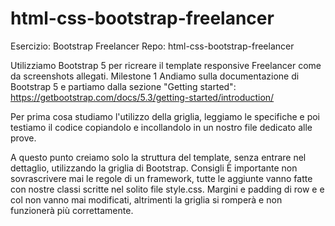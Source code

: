 # html-css-bootstrap-freelancer

Esercizio: Bootstrap Freelancer
Repo: html-css-bootstrap-freelancer

Utilizziamo Bootstrap 5 per ricreare il template responsive Freelancer come da screenshots allegati.
Milestone 1
Andiamo sulla documentazione di Bootstrap 5 e partiamo dalla sezione "Getting started":
https://getbootstrap.com/docs/5.3/getting-started/introduction/

Per prima cosa studiamo l'utilizzo della griglia, leggiamo le specifiche e poi testiamo il codice copiandolo e incollandolo in un nostro file dedicato alle prove.

A questo punto creiamo solo la struttura del template, senza entrare nel dettaglio, utilizzando la griglia di Bootstrap.
Consigli
È importante non sovrascrivere mai le regole di un framework, tutte le aggiunte vanno fatte con nostre classi scritte nel solito file style.css.
Margini e padding di row e e col non vanno mai modificati, altrimenti la griglia si romperà e non funzionerà più correttamente.